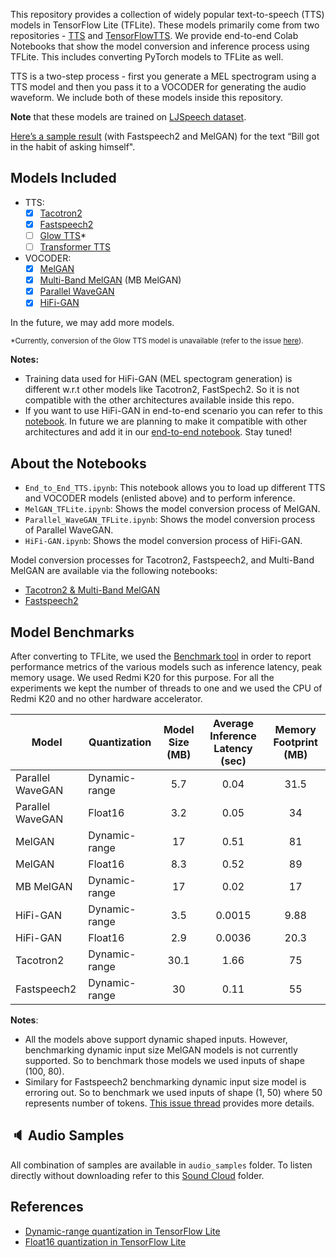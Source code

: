 This repository provides a collection of widely popular text-to-speech (TTS) models in TensorFlow Lite (TFLite). These models primarily come from two repositories - [TTS](https://github.com/mozilla/TTS) and [TensorFlowTTS](https://github.com/TensorSpeech/TensorFlowTTS). We provide end-to-end Colab Notebooks that show the model conversion and inference process using TFLite. This includes converting PyTorch models to TFLite as well. 

TTS is a two-step process - first you generate a MEL spectrogram using a TTS model and then you pass it to a VOCODER for generating the audio waveform.  We include both of these models inside this repository.  

**Note** that these models are trained on [LJSpeech dataset](https://www.tensorflow.org/datasets/catalog/ljspeech).

[Here’s a sample result](https://storage.googleapis.com/demo-experiments/demo_tts.wav) (with Fastspeech2 and MelGAN) for the text “Bill got in the habit of asking himself".

## Models Included


- TTS:
    - [x] [Tacotron2](https://github.com/NVIDIA/tacotron2)
    - [x] [Fastspeech2](https://arxiv.org/abs/2006.04558)
    - [ ] [Glow TTS](https://arxiv.org/abs/2005.11129)*
    - [ ] [Transformer TTS](https://arxiv.org/abs/1809.08895)
- VOCODER:
    - [x] [MelGAN](https://arxiv.org/abs/1910.06711)
    - [x] [Multi-Band MelGAN](https://arxiv.org/abs/2005.05106) (MB MelGAN)
    - [x] [Parallel WaveGAN](https://arxiv.org/abs/1910.11480)
    - [x] [HiFi-GAN](https://arxiv.org/pdf/2010.05646.pdf)

In the future, we may add more models.

<small> *Currently, conversion of the Glow TTS model is unavailable (refer to the issue [here](https://github.com/pytorch/pytorch/issues/50009)). </small>

**Notes:**

- Training data used for HiFi-GAN (MEL spectogram generation) is different w.r.t other models like Tacotron2, FastSpech2. So it is not compatible with the other architectures available inside this repo.
- If you want to use HiFi-GAN in end-to-end scenario you can refer to this [notebook](https://github.com/jaywalnut310/glow-tts/blob/master/inference_hifigan.ipynb). In future we are planning to make it compatible with other architectures and add it in our [end-to-end notebook](https://github.com/tulasiram58827/TTS_TFLite/blob/main/End_to_End_TTS.ipynb). Stay tuned!

## About the Notebooks
- `End_to_End_TTS.ipynb`: This notebook allows you to load up different TTS and VOCODER models (enlisted above) and to perform inference. 
- `MelGAN_TFLite.ipynb`: Shows the model conversion process of MelGAN. 
- `Parallel_WaveGAN_TFLite.ipynb`: Shows the model conversion process of Parallel WaveGAN. 
- `HiFi-GAN.ipynb`: Shows the model conversion process of HiFi-GAN.

Model conversion processes for Tacotron2, Fastspeech2, and Multi-Band MelGAN are available via the following notebooks:

- [Tacotron2 & Multi-Band MelGAN](https://colab.research.google.com/github/mozilla/TTS/blob/master/notebooks/DDC_TTS_and_MultiBand_MelGAN_TFLite_Example.ipynb)
- [Fastspeech2](https://github.com/TensorSpeech/TensorFlowTTS/blob/master/notebooks/TensorFlowTTS_FastSpeech_with_TFLite.ipynb)
## Model Benchmarks

After converting to TFLite, we used the [Benchmark tool](https://www.tensorflow.org/lite/performance/measurement) in order to report performance metrics of the various models such as inference latency, peak memory usage. We used Redmi K20 for this purpose. For all the experiments we kept the number of threads to one and we used the CPU of Redmi K20 and no other hardware accelerator. 

| **Model**        | **Quantization** | **Model Size (MB)** | **Average Inference Latency (sec)** | **Memory Footprint (MB)** |
| ---------------- | ---------------- | :-----------------: | :----------------------------------:| :-----------------------: |
| Parallel WaveGAN | Dynamic-range    | 5.7                 | 0.04                                | 31.5                      |
| Parallel WaveGAN | Float16          | 3.2                 | 0.05                                | 34                        |
| MelGAN           | Dynamic-range    | 17                  | 0.51                                | 81                        |
| MelGAN           | Float16          | 8.3                 | 0.52                                | 89                        |
| MB MelGAN        | Dynamic-range    | 17                  | 0.02                                | 17                        |
| HiFi-GAN         | Dynamic-range    | 3.5                 | 0.0015                              | 9.88                      |
| HiFi-GAN         | Float16          | 2.9                 | 0.0036                              | 20.3                      | 
| Tacotron2        | Dynamic-range    | 30.1                | 1.66                                | 75                        |
| Fastspeech2      | Dynamic-range    | 30                  | 0.11                                | 55                        |

**Notes**:

- All the models above support dynamic shaped inputs. However, benchmarking dynamic input size MelGAN models is not currently supported. So to benchmark those models we used inputs of shape (100, 80).
- Similary for Fastspeech2 benchmarking dynamic input size model is erroring out. So to benchmark we used inputs of shape (1, 50) where 50 represents number of tokens. [This issue thread](https://github.com/tensorflow/tensorflow/issues/45986) provides more details. 

## 🔈 Audio Samples

All combination of samples are available in `audio_samples` folder. To listen directly without downloading refer to this [Sound Cloud](https://soundcloud.com/tulasi-ram-887761209) folder.

## References
- [Dynamic-range quantization in TensorFlow Lite](https://www.tensorflow.org/lite/performance/post_training_quant)
- [Float16 quantization in TensorFlow Lite](https://www.tensorflow.org/lite/performance/post_training_float16_quant)

